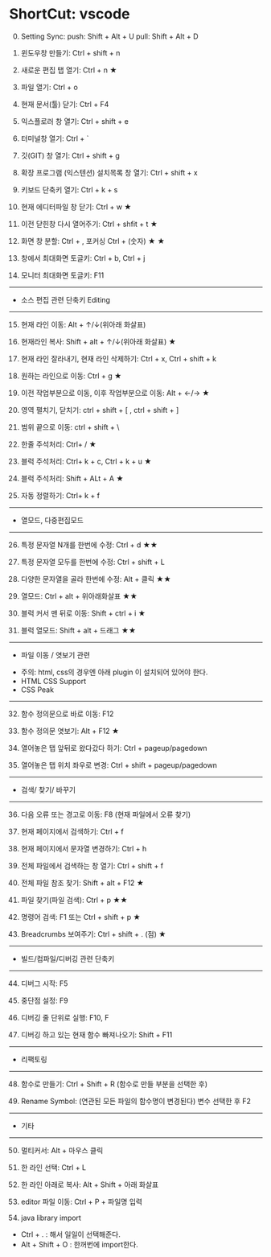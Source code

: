 # ShortCut: vscode

0. Setting Sync:
 push: Shift + Alt + U
 pull: Shift + Alt + D

1. 윈도우창 만들기:
 Ctrl + shift + n

2. 새로운 편집 탭 열기:
 Ctrl + n ★ 

3. 파일 열기:
 Ctrl + o

4. 현재 문서(툴) 닫기:
Ctrl + F4

5. 익스플로러 창 열기:
 Ctrl + shift + e

6. 터미널창 열기:
Ctrl + `

7. 깃(GIT) 창 열기:
 Ctrl + shift + g

8. 확장 프로그램 (익스텐션) 설치목록 창 열기:
 Ctrl + shift + x

9. 키보드 단축키 열기:
 Ctrl + k + s

10. 현재 에디터파일 창 닫기:
 Ctrl + w  ★

11. 이전 닫힌창 다시 열어주기:
 Ctrl + shfit + t  ★

12. 화면 창 분할:
 Ctrl + \, 포커싱 Ctrl + (숫자)  ★ ★

13. 창에서 최대화면 토글키:
 Ctrl + b, Ctrl + j 

14. 모니터 최대화면 토글키:
 F11

 ****************************************
 * 소스 편집 관련 단축키 Editing
 ****************************************
15. 현재 라인 이동:
 Alt + ↑/↓(위아래 화살표)

16. 현재라인 복사:
 Shift + alt + ↑/↓(위아래 화살표) ★

17. 현재 라인 잘라내기, 현재 라인 삭제하기:
 Ctrl + x, Ctrl + shift + k

18. 원하는 라인으로 이동:
 Ctrl + g ★

19. 이전 작업부분으로 이동, 이후 작업부분으로 이동:
 Alt + ←/→  ★

20. 영역 펼치기, 닫치기:
 ctrl + shift + [ , ctrl + shift + ]

21. 범위 끝으로 이동:
 ctrl + shift + \

22. 한줄 주석처리:
 Ctrl+ /  ★

23. 블럭 주석처리:
 Ctrl+ k + c, Ctrl + k + u  ★

24. 블럭 주석처리:
 Shift + ALt + A  ★

25. 자동 정렬하기:
 Ctrl+ k + f

 ****************************************
 * 열모드, 다중편집모드 
 ****************************************
26. 특정 문자열 N개를 한번에 수정:
 Ctrl + d  ★★

27. 특정 문자열 모두를 한번에 수정:
 Ctrl + shift + L 

28. 다양한 문자열을 골라 한번에 수정:
 Alt + 클릭 ★★

29. 열모드:
 Ctrl + alt + 위아래화살표 ★★

30. 블럭 커서 맨 뒤로 이동: 
Shift + ctrl + i ★

31.  블럭 열모드:
 Shift + alt + 드래그 ★★

 ****************************************
 * 파일 이동 / 엿보기 관련 
 - 주의: html, css의 경우엔 아래 plugin 이 설치되어 있어야 한다.
 - HTML CSS Support
 - CSS Peak
 ****************************************
32. 함수 정의문으로 바로 이동:
 F12 

33. 함수 정의문 엿보기:
 Alt + F12 ★

34. 열어놓은 탭 앞뒤로 왔다갔다 하기:
 Ctrl + pageup/pagedown 

35. 열어놓은 탭 위치 좌우로 변경:
 Ctrl + shift + pageup/pagedown 

 ****************************************
 * 검색/ 찾기/ 바꾸기 
 ****************************************

36. 다음 오류 또는 경고로 이동:
 F8 (현재 파일에서 오류 찾기)

37. 현재 페이지에서 검색하기:
 Ctrl + f

38. 현재 페이지에서 문자열 변경하기:
 Ctrl + h

39. 전체 파일에서 검색하는 창 열기:
 Ctrl + shift + f 

40. 전체 파일 참조 찾기:
 Shift + alt + F12 ★

41. 파일 찾기(파일 검색):
 Ctrl + p  ★★

42. 명령어 검색:
 F1 또는 Ctrl + shift + p ★

43. Breadcrumbs 보여주기:
 Ctrl + shift + . (점) ★

 ****************************************
 * 빌드/컴파일/디버깅 관련 단축키
 ****************************************
44. 디버그 시작:
 F5

45. 중단점 설정:
 F9

46. 디버깅 줄 단위로 실행:
 F10, F

47. 디버깅 하고 있는 현재 함수 빠져나오기:
 Shift + F11

 ****************************************
 * 리팩토링
 ****************************************
48. 함수로 만들기:
 Ctrl + Shift + R (함수로 만들 부분을 선택한 후)

49. Rename Symbol: (연관된 모든 파일의 함수명이 변경된다)
 변수 선택한 후 F2

 ****************************************
 * 기타
 ****************************************
50. 멀티커서:
 Alt + 마우스 클릭

51. 한 라인 선택: 
 Ctrl + L

52. 한 라인 아래로 복사: 
 Alt + Shift + 아래 화살표

53. editor 파일 이동:
 Ctrl + P + 파일명 입력

54. java library import
 - Ctrl + . : 해서 일일이 선택해준다.
 - Alt + Shift + O : 한꺼번에 import한다.